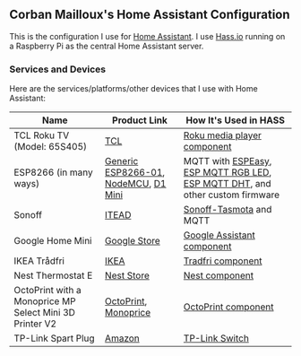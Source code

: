 ## Corban Mailloux's Home Assistant Configuration

This is the configuration I use for [Home Assistant](https://www.home-assistant.io/). I use [Hass.io](https://www.home-assistant.io/hassio/) running on a Raspberry Pi as the central Home Assistant server.

### Services and Devices
Here are the services/platforms/other devices that I use with Home Assistant:

| Name | Product Link | How It's Used in HASS |
|------|--------------|-----------|
| TCL Roku TV (Model: 65S405) | [TCL](https://www.tclusa.com/products/home-theater/4-series/tcl-65-class-4-series-4k-uhd-led-roku-smart-tv-65s405) | [Roku media player component](https://www.home-assistant.io/components/media_player.roku/) |
| ESP8266 (in many ways) | [Generic ESP8266-01](https://www.amazon.com/gp/product/B00PA3UQNI/), [NodeMCU](https://www.amazon.com/gp/product/B010O1G1ES/), [D1 Mini](https://www.amazon.com/gp/product/B01N3P763C/) | MQTT with [ESPEasy](https://www.letscontrolit.com/wiki/index.php/ESPEasy), [ESP MQTT RGB LED](https://github.com/corbanmailloux/esp-mqtt-rgb-led), [ESP MQTT DHT](https://github.com/corbanmailloux/esp-mqtt-dht), and other custom firmware |
| Sonoff | [ITEAD](https://www.itead.cc/sonoff-wifi-wireless-switch.html) | [Sonoff-Tasmota](https://github.com/arendst/Sonoff-Tasmota) and MQTT |
| Google Home Mini | [Google Store](https://store.google.com/us/product/google_home_mini) | [Google Assistant component](https://www.home-assistant.io/components/google_assistant/) |
| IKEA Trådfri | [IKEA](https://www.ikea.com/us/en/catalog/products/90353361/) | [Tradfri component](https://www.home-assistant.io/components/tradfri/) |
| Nest Thermostat E | [Nest Store](https://store.nest.com/product/thermostat-e/T4000ES) | [Nest component](https://www.home-assistant.io/components/nest/) |
| OctoPrint with a Monoprice MP Select Mini 3D Printer V2 | [OctoPrint](https://octoprint.org/), [Monoprice](https://www.monoprice.com/product?p_id=21711) | [OctoPrint component](https://www.home-assistant.io/components/octoprint/) |
| TP-Link Spart Plug | [Amazon](https://www.amazon.com/gp/product/B01K1JVZOE/) | [TP-Link Switch](https://www.home-assistant.io/components/switch.tplink/) |
